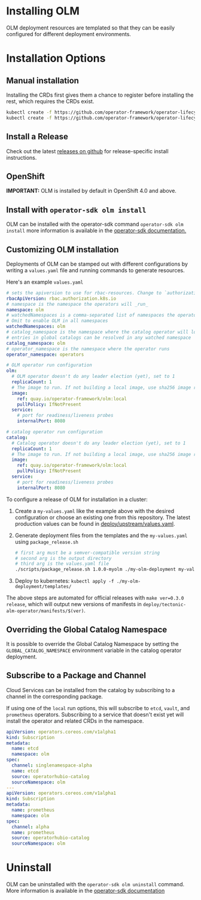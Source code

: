# Installing OLM

OLM deployment resources are templated so that they can be easily configured for different deployment environments.

# Installation Options

## Manual installation 

Installing the CRDs first gives them a chance to register before installing the rest, which requires the CRDs exist.
```bash
kubectl create -f https://github.com/operator-framework/operator-lifecycle-manager/releases/latest/download/crds.yaml
kubectl create -f https://github.com/operator-framework/operator-lifecycle-manager/releases/latest/download/olm.yaml
```

## Install a Release

Check out the latest [releases on github](https://github.com/operator-framework/operator-lifecycle-manager/releases) for release-specific install instructions.

## OpenShift

**IMPORTANT:** OLM is installed by default in OpenShift 4.0 and above.

## Install with `operator-sdk olm install`

OLM can be installed with the operator-sdk command `operator-sdk olm install` more information is available in the [operator-sdk documentation.](https://sdk.operatorframework.io/docs/cli/operator-sdk_olm_install/)

## Customizing OLM installation 

Deployments of OLM can be stamped out with different configurations by writing a `values.yaml` file and running commands to generate resources.

Here's an example `values.yaml`

```yaml
# sets the apiversion to use for rbac-resources. Change to `authorization.openshift.io` for openshift
rbacApiVersion: rbac.authorization.k8s.io
# namespace is the namespace the operators will _run_
namespace: olm
# watchedNamespaces is a comma-separated list of namespaces the operators will _watch_ for OLM resources.
# Omit to enable OLM in all namespaces
watchedNamespaces: olm
# catalog_namespace is the namespace where the catalog operator will look for global catalogs.
# entries in global catalogs can be resolved in any watched namespace
catalog_namespace: olm
# operator_namespace is the namespace where the operator runs
operator_namespace: operators

# OLM operator run configuration
olm:
  # OLM operator doesn't do any leader election (yet), set to 1
  replicaCount: 1
  # The image to run. If not building a local image, use sha256 image references
  image:
    ref: quay.io/operator-framework/olm:local
    pullPolicy: IfNotPresent
  service:
    # port for readiness/liveness probes
    internalPort: 8080

# catalog operator run configuration
catalog:
  # Catalog operator doesn't do any leader election (yet), set to 1
  replicaCount: 1
  # The image to run. If not building a local image, use sha256 image references
  image:
    ref: quay.io/operator-framework/olm:local
    pullPolicy: IfNotPresent
  service:
    # port for readiness/liveness probes
    internalPort: 8080
```

To configure a release of OLM for installation in a cluster:

1. Create a `my-values.yaml` like the example above with the desired configuration or choose an existing one from this repository. The latest production values can be found in [deploy/upstream/values.yaml](../../deploy/upstream/values.yaml).
1. Generate deployment files from the templates and the `my-values.yaml` using `package_release.sh`

   ```bash
   # first arg must be a semver-compatible version string
   # second arg is the output directory
   # third arg is the values.yaml file
   ./scripts/package_release.sh 1.0.0-myolm ./my-olm-deployment my-values.yaml
   ```

1. Deploy to kubernetes: `kubectl apply -f ./my-olm-deployment/templates/`

The above steps are automated for official releases with `make ver=0.3.0 release`, which will output new versions of manifests in `deploy/tectonic-alm-operator/manifests/$(ver)`.

## Overriding the Global Catalog Namespace

It is possible to override the Global Catalog Namespace by setting the `GLOBAL_CATALOG_NAMESPACE` environment variable in the catalog operator deployment.

## Subscribe to a Package and Channel

Cloud Services can be installed from the catalog by subscribing to a channel in the corresponding package.

If using one of the `local` run options, this will subscribe to `etcd`, `vault`, and `prometheus` operators. Subscribing to a service that doesn't exist yet will install the operator and related CRDs in the namespace.

```yaml
apiVersion: operators.coreos.com/v1alpha1
kind: Subscription
metadata:
  name: etcd
  namespace: olm
spec:
  channel: singlenamespace-alpha
  name: etcd
  source: operatorhubio-catalog
  sourceNamespace: olm
---
apiVersion: operators.coreos.com/v1alpha1
kind: Subscription
metadata:
  name: prometheus
  namespace: olm
spec:
  channel: alpha
  name: prometheus
  source: operatorhubio-catalog
  sourceNamespace: olm
```

# Uninstall

OLM can be uninstalled with the `operator-sdk olm uninstall` command. More information is available in the [operator-sdk documentation](https://sdk.operatorframework.io/docs/cli/operator-sdk_olm_uninstall/)
